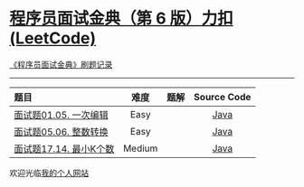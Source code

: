 # [程序员面试金典（第 6 版）力扣(LeetCode)](https://leetcode-cn.com/problem-list/xb9lfcwi/)

[《程序员面试金典》刷题记录](http://www.longluo.me/blog/2021/02/10/Cracking-the-Coding-Interview/)

-------------------

|   题目   |     难度     |          题解          |   Source Code   |
|    :-----        |    :----:    |         :----:         |      :----:     |
| [面试题01.05. 一次编辑](https://leetcode-cn.com/problems/one-away-lcci/) | Easy | []()  | [Java](./Interview_01_05_one_away_lcci.java) |
| [面试题05.06. 整数转换](https://leetcode-cn.com/problems/convert-integer-lcci/) | Easy | []()  | [Java](./Interview_05_06_convert_integer_lcci.java) |
| [面试题17.14. 最小K个数](https://leetcode-cn.com/problems/smallest-k-lcci/) | Medium | []()  | [Java](./Interview_17_14_smallestKLcci.java) |


欢迎光临[我的个人网站](http://www.longluo.me)


